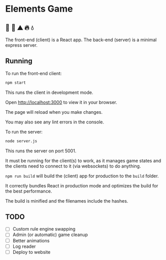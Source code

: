 # Elements Game

## 🌱 💨 ⛰️ 🔥 💧

The front-end (client) is a React app. The back-end (server) is a minimal express server.

## Running

To run the front-end client:

```bash
npm start
```

This runs the client in development mode.

Open [http://localhost:3000](http://localhost:3000) to view it in your browser.

The page will reload when you make changes.

You may also see any lint errors in the console.

To run the server:

```bash
node server.js
```

This runs the server on port 5001.

It must be running for the client(s) to work, as it manages game states and the clients need to connect to it (via websockets) to do anything.

`npm run build` will build the (client) app for production to the `build` folder.

It correctly bundles React in production mode and optimizes the build for the best performance.

The build is minified and the filenames include the hashes.

## TODO

- [ ] Custom rule engine swapping
- [ ] Admin (or automatic) game cleanup
- [ ] Better animations
- [ ] Log reader
- [ ] Deploy to website
